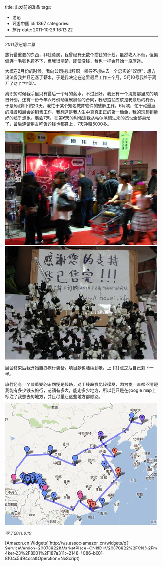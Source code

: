 title: 出发前的准备
tags:
  - 游记
  - 环游中国
id: 1867
categories:
  - 旅行
date: 2011-10-29 16:12:22
---

_2011游记第二篇_

旅行最重要的东西，非钱莫属，我曾经有无数个攒钱的计划，虽然收入不低，但偏偏连一毛钱也攒不下，但我很清楚，即使没钱，我也一样会开始一段旅途。

大概在2月份的时候，我向公司提出辞职，领导不想失去一个忠实的“奴隶”，想方设法留我并且还涨了薪水，于是我决定在这里最后工作三个月，5月10号我终于离开了这个“牢笼”。

离职的时候我手里只有最后一个月的薪水，不过还好，我还有一个朋友那里来的项目计划，还有一份今年六月份动漫展展位的合同，我想这些应该是我最后的机会，于是5月剩下的20天，我忙于某个知名教育软件的破解工作。6月初，忙于动漫展的准备和展会的销售工作，我想这是我人生中真真正正的第一桶金，我的玩具销量好的超乎想象，展会7天，在第6天的时候连我从哈尔滨调过来的货也全部卖光了，最后连请朋友吃饭的钱也都算上，7天净赚5000多。

[![](/wp-content/uploads/2011/10/IMG_0006-500x375.jpg "IMG_0006")](/1867.html/img_0006)[![](/wp-content/uploads/2011/10/IMG_0058-500x375.jpg "IMG_0058")](/1867.html/img_0058)

展会结束后我开始置办旅行装备，项目款也陆续到帐，上下打点之后自己剩下一半。

旅行还有一个很重要的东西便是线路，对于线路我比较模糊，因为我一直都不清楚我能有多少钱去旅行，花销有多大，能走多少地方，所以我只是在google map上标注了我想去的地方，并且尽量让这些地方都顺路。

[![](/wp-content/uploads/2011/10/travel-plan.jpg "travel-plan")](/1867.html/travel-plan)

_写于2011.9.19_

<script src="http://ws.assoc-amazon.cn/widgets/q?ServiceVersion=20070822&MarketPlace=CN&ID=V20070822/CN/m4ker-23/8001/187a311b-2148-4086-b001-8f04c5494cca" type="text/javascript"> </script> <noscript>[Amazon.cn Widgets](http://ws.assoc-amazon.cn/widgets/q?ServiceVersion=20070822&#038;MarketPlace=CN&#038;ID=V20070822%2FCN%2Fm4ker-23%2F8001%2F187a311b-2148-4086-b001-8f04c5494cca&#038;Operation=NoScript)</noscript> 
